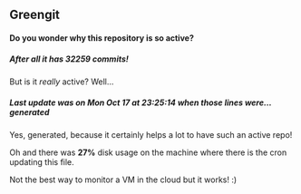 ## Greengit

#### Do you wonder why this repository is so active?

##### After all it has 32259 commits!

But is it *really* active? Well...

##### Last update was on Mon Oct 17 at 23:25:14 when those lines were... generated

Yes, generated, because it certainly helps a lot to have such an active repo!

Oh and there was **27%** disk usage on the machine
where there is the cron updating this file.

Not the best way to monitor a VM in the cloud but it works! :)
